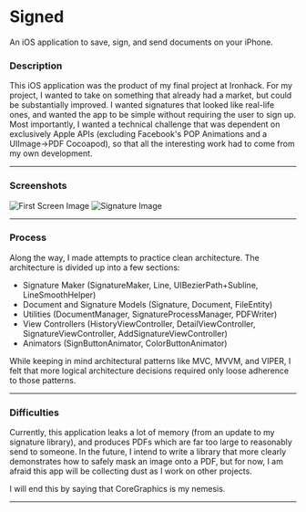 Signed
======
An iOS application to save, sign, and send documents on your iPhone. 





### Description

This iOS application was the product of my final project at Ironhack. For my project, I wanted to take on something that already had a market, but could be substantially improved. I wanted signatures that looked like real-life ones, and wanted the app to be simple without requiring the user to sign up. Most importantly, I wanted a technical challenge that was dependent on exclusively Apple APIs (excluding Facebook's POP Animations and a UIImage->PDF Cocoapod), so that all the interesting work had to come from my own development. 

-----

### Screenshots

![First Screen Image](/Signed/ScreenShot1.png)
![Signature Image](/Signed/ScreenShot.png)

-----
### Process
Along the way, I made attempts to practice clean architecture. The architecture is divided up into a few sections:
* Signature Maker (SignatureMaker, Line, UIBezierPath+Subline,  LineSmoothHelper)
* Document and Signature Models (Signature, Document, FileEntity)
* Utilities (DocumentManager, SignatureProcessManager, PDFWriter) 
* View Controllers (HistoryViewController, DetailViewController, SignatureViewController, AddSignatureViewController)
* Animators (SignButtonAnimator, ColorButtonAnimator)

While keeping in mind architectural patterns like MVC, MVVM, and VIPER, I felt that more logical architecture decisions required only loose adherence to those patterns.

-----

### Difficulties
Currently, this application leaks a lot of memory (from an update to my signature library), and produces PDFs which are far too large to reasonably send to someone. In the future, I intend to write a library that more clearly demonstrates how to safely mask an image onto a PDF, but for now, I am afraid this app will be collecting dust as I work on other projects.

I will end this by saying that CoreGraphics is my nemesis.

-----
